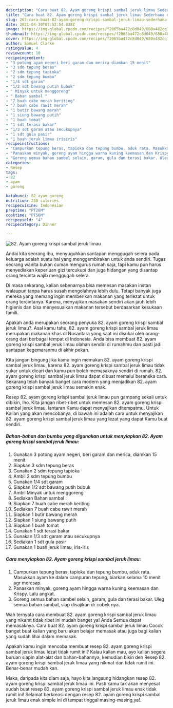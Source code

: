 ```yaml
---
description: "Cara buat 82. Ayam goreng krispi sambal jeruk limau Sederhana dan Mudah Dibuat"
title: "Cara buat 82. Ayam goreng krispi sambal jeruk limau Sederhana dan Mudah Dibuat"
slug: 267-cara-buat-82-ayam-goreng-krispi-sambal-jeruk-limau-sederhana-dan-mudah-dibuat
date: 2021-04-30T07:52:54.038Z
image: https://img-global.cpcdn.com/recipes/f2065ba472c8d049/680x482cq70/82-ayam-goreng-krispi-sambal-jeruk-limau-foto-resep-utama.jpg
thumbnail: https://img-global.cpcdn.com/recipes/f2065ba472c8d049/680x482cq70/82-ayam-goreng-krispi-sambal-jeruk-limau-foto-resep-utama.jpg
cover: https://img-global.cpcdn.com/recipes/f2065ba472c8d049/680x482cq70/82-ayam-goreng-krispi-sambal-jeruk-limau-foto-resep-utama.jpg
author: Samuel Clarke
ratingvalue: 4
reviewcount: 10
recipeingredient:
- "3 potong ayam negeri beri garam dan merica diamkan 15 menit"
- "3 sdm tepung beras"
- "2 sdm tepung tapioka"
- "2 sdm tepung bumbu"
- "1/4 sdt garam"
- "1/2 sdt bawang putih bubuk"
- " Minyak untuk menggoreng"
- " Bahan sambal "
- "7 buah cabe merah keriting"
- "7 buah cabe rawit merah"
- "1 butir bawang merah"
- "1 siung bawang putih"
- "1 buah tomat"
- "1 sdt terasi bakar"
- "1/3 sdt garam atau secukupnya"
- "1 sdt gula pasir"
- "1 buah jeruk limau irisiris"
recipeinstructions:
- "Campurkan tepung beras, tapioka dan tepung bumbu, aduk rata. Masukkan ayam ke dalam campuran tepung, biarkan selama 10 menit agr meresap."
- "Panaskan minyak, goreng ayam hingga warna kuning keemasan dan Krispy. Lalu angkat."
- "Goreng semua bahan sambel selain, garam, gula dan terasi bakar. Uleg semua bahan sambal, siap disajikan dr cobek nya."
categories:
- Resep
tags:
- 82
- ayam
- goreng

katakunci: 82 ayam goreng 
nutrition: 230 calories
recipecuisine: Indonesian
preptime: "PT26M"
cooktime: "PT56M"
recipeyield: "4"
recipecategory: Dinner

---
```



![82. Ayam goreng krispi sambal jeruk limau](https://img-global.cpcdn.com/recipes/f2065ba472c8d049/680x482cq70/82-ayam-goreng-krispi-sambal-jeruk-limau-foto-resep-utama.jpg)

Andai kita seorang ibu, menyuguhkan santapan menggugah selera pada keluarga adalah suatu hal yang menggembirakan untuk anda sendiri. Tugas seorang  wanita bukan cuman mengurus rumah saja, tapi kamu pun harus menyediakan keperluan gizi tercukupi dan juga hidangan yang disantap orang tercinta wajib menggugah selera.

Di masa  sekarang, kalian sebenarnya bisa memesan masakan instan walaupun tanpa harus susah mengolahnya lebih dulu. Tetapi banyak juga mereka yang memang ingin memberikan makanan yang terlezat untuk orang tercintanya. Karena, menyajikan masakan sendiri akan jauh lebih higienis dan bisa menyesuaikan makanan tersebut berdasarkan kesukaan famili. 



Apakah anda merupakan seorang penyuka 82. ayam goreng krispi sambal jeruk limau?. Asal kamu tahu, 82. ayam goreng krispi sambal jeruk limau merupakan makanan khas di Nusantara yang saat ini disukai oleh orang-orang dari berbagai tempat di Indonesia. Anda bisa membuat 82. ayam goreng krispi sambal jeruk limau olahan sendiri di rumahmu dan pasti jadi santapan kegemaranmu di akhir pekan.

Kita jangan bingung jika kamu ingin memakan 82. ayam goreng krispi sambal jeruk limau, karena 82. ayam goreng krispi sambal jeruk limau tidak sukar untuk dicari dan kamu pun boleh memasaknya sendiri di rumah. 82. ayam goreng krispi sambal jeruk limau dapat dibuat memalui beraneka cara. Sekarang telah banyak banget cara modern yang menjadikan 82. ayam goreng krispi sambal jeruk limau semakin enak.

Resep 82. ayam goreng krispi sambal jeruk limau pun gampang sekali untuk dibikin, lho. Kita jangan ribet-ribet untuk memesan 82. ayam goreng krispi sambal jeruk limau, lantaran Kamu dapat menyajikan ditempatmu. Untuk Kalian yang akan mencobanya, di bawah ini adalah cara untuk menyajikan 82. ayam goreng krispi sambal jeruk limau yang lezat yang dapat Kamu buat sendiri.

<!--inarticleads1-->

##### Bahan-bahan dan bumbu yang digunakan untuk menyiapkan 82. Ayam goreng krispi sambal jeruk limau:

1. Gunakan 3 potong ayam negeri, beri garam dan merica, diamkan 15 menit
1. Siapkan 3 sdm tepung beras
1. Gunakan 2 sdm tepung tapioka
1. Ambil 2 sdm tepung bumbu
1. Gunakan 1/4 sdt garam
1. Siapkan 1/2 sdt bawang putih bubuk
1. Ambil  Minyak untuk menggoreng
1. Sediakan  Bahan sambal :
1. Siapkan 7 buah cabe merah keriting
1. Sediakan 7 buah cabe rawit merah
1. Siapkan 1 butir bawang merah
1. Siapkan 1 siung bawang putih
1. Siapkan 1 buah tomat
1. Gunakan 1 sdt terasi bakar
1. Gunakan 1/3 sdt garam atau secukupnya
1. Sediakan 1 sdt gula pasir
1. Gunakan 1 buah jeruk limau, iris-iris




<!--inarticleads2-->

##### Cara menyiapkan 82. Ayam goreng krispi sambal jeruk limau:

1. Campurkan tepung beras, tapioka dan tepung bumbu, aduk rata. Masukkan ayam ke dalam campuran tepung, biarkan selama 10 menit agr meresap.
1. Panaskan minyak, goreng ayam hingga warna kuning keemasan dan Krispy. Lalu angkat.
1. Goreng semua bahan sambel selain, garam, gula dan terasi bakar. Uleg semua bahan sambal, siap disajikan dr cobek nya.




Wah ternyata cara membuat 82. ayam goreng krispi sambal jeruk limau yang nikamt tidak ribet ini mudah banget ya! Anda Semua dapat memasaknya. Cara buat 82. ayam goreng krispi sambal jeruk limau Cocok banget buat kalian yang baru akan belajar memasak atau juga bagi kalian yang sudah lihai dalam memasak.

Apakah kamu ingin mencoba membuat resep 82. ayam goreng krispi sambal jeruk limau lezat tidak rumit ini? Kalau kalian mau, ayo kalian segera buruan siapin alat-alat dan bahan-bahannya, kemudian bikin deh Resep 82. ayam goreng krispi sambal jeruk limau yang nikmat dan tidak rumit ini. Benar-benar mudah kan. 

Maka, daripada kita diam saja, hayo kita langsung hidangkan resep 82. ayam goreng krispi sambal jeruk limau ini. Pasti kamu tak akan menyesal sudah buat resep 82. ayam goreng krispi sambal jeruk limau enak tidak rumit ini! Selamat berkreasi dengan resep 82. ayam goreng krispi sambal jeruk limau enak simple ini di tempat tinggal masing-masing,ya!.

